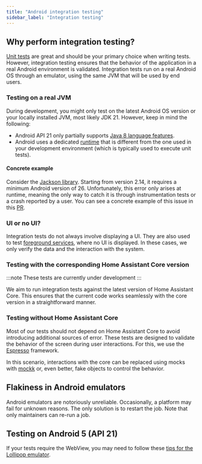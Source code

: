 ```yaml
---
title: "Android integration testing"
sidebar_label: "Integration testing"
---
```


## Why perform integration testing?

[Unit tests](unit_testing) are great and should be your primary choice when writing tests. However, integration testing ensures that the behavior of the application in a real Android environment is validated. Integration tests run on a real Android OS through an emulator, using the same JVM that will be used by end users.

### Testing on a real JVM

During development, you might only test on the latest Android OS version or your locally installed JVM, most likely JDK 21. However, keep in mind the following:

- Android API 21 only partially supports [Java 8 language features](https://developer.android.com/studio/write/java8-support).
- Android uses a dedicated [runtime](https://source.android.com/docs/core/runtime) that is different from the one used in your development environment (which is typically used to execute unit tests).

#### Concrete example

Consider the [Jackson library](https://github.com/FasterXML/jackson). Starting from version 2.14, it requires a minimum Android version of 26. Unfortunately, this error only arises at runtime, meaning the only way to catch it is through instrumentation tests or a crash reported by a user. You can see a concrete example of this issue in this [PR](https://github.com/home-assistant/android/pull/5108).

### UI or no UI?

Integration tests do not always involve displaying a UI. They are also used to test [foreground services](https://developer.android.com/develop/background-work/services/fgs), where no UI is displayed. In these cases, we only verify the data and the interaction with the system.

### Testing with the corresponding Home Assistant Core version

:::note
These tests are currently under development
:::

We aim to run integration tests against the latest version of Home Assistant Core. This ensures that the current code works seamlessly with the core version in a straightforward manner.

### Testing without Home Assistant Core

Most of our tests should not depend on Home Assistant Core to avoid introducing additional sources of error. These tests are designed to validate the behavior of the screen during user interactions. For this, we use the [Espresso](https://developer.android.com/training/testing/espresso) framework.

In this scenario, interactions with the core can be replaced using mocks with [mockk](https://mockk.io/) or, even better, fake objects to control the behavior.

## Flakiness in Android emulators

Android emulators are notoriously unreliable. Occasionally, a platform may fail for unknown reasons. The only solution is to restart the job. Note that only maintainers can re-run a job.

## Testing on Android 5 (API 21)

If your tests require the WebView, you may need to follow these [tips for the Lollipop emulator](../tips/lollipop_emulator.md).
